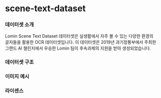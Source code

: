 # scene-text-dataset

### 데이터셋 소개
Lomin Scene Text Dataset 데이터셋은 실생활에서 자주 볼 수 있는 다양한 환경의 글자들을 활용한 OCR 데이터셋입니다.
이 데이터셋은 2019년 과기정통부에서 주최한 그랜드 AI 챌린지에서 우승한 Lomin 팀이 후속과제의 지원을 받아 생성되었습니다.

### 데이터셋 구조

### 이미지 예시

### 라이센스

